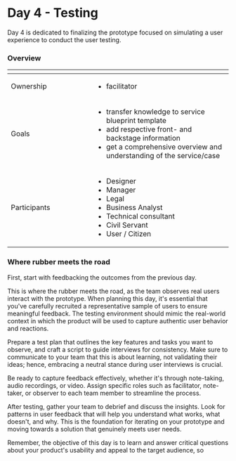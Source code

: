 # Day 4 - Testing

Day 4 is dedicated to finalizing the prototype focused on simulating a user experience to conduct the user testing.

### Overview

<table data-header-hidden><thead><tr><th width="174"></th><th></th></tr></thead><tbody><tr><td>Ownership</td><td><ul><li>facilitator</li></ul></td></tr><tr><td>Goals</td><td><ul><li>transfer knowledge to service blueprint template</li><li>add respective front- and backstage information</li><li>get a comprehensive overview and understanding of the service/case</li></ul></td></tr><tr><td>Participants</td><td><ul><li>Designer</li><li>Manager</li><li>Legal</li><li>Business Analyst</li><li>Technical consultant</li><li>Civil Servant</li><li>User / Citizen</li></ul></td></tr></tbody></table>

### Where rubber meets the road

First, start with feedbacking the outcomes from the previous day.&#x20;

This is where the rubber meets the road, as the team observes real users interact with the prototype. When planning this day, it's essential that you've carefully recruited a representative sample of users to ensure meaningful feedback. The testing environment should mimic the real-world context in which the product will be used to capture authentic user behavior and reactions.

Prepare a test plan that outlines the key features and tasks you want to observe, and craft a script to guide interviews for consistency. Make sure to communicate to your team that this is about learning, not validating their ideas; hence, embracing a neutral stance during user interviews is crucial.

Be ready to capture feedback effectively, whether it's through note-taking, audio recordings, or video. Assign specific roles such as facilitator, note-taker, or observer to each team member to streamline the process.

After testing, gather your team to debrief and discuss the insights. Look for patterns in user feedback that will help you understand what works, what doesn't, and why. This is the foundation for iterating on your prototype and moving towards a solution that genuinely meets user needs.

Remember, the objective of this day is to learn and answer critical questions about your product's usability and appeal to the target audience, so

